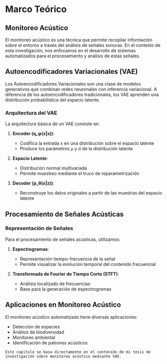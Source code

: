 # Marco Teórico

## Monitoreo Acústico

El monitoreo acústico es una técnica que permite recopilar información sobre el entorno a través del análisis de señales sonoras. En el contexto de esta investigación, nos enfocamos en el desarrollo de sistemas automatizados para el procesamiento y análisis de estas señales.

## Autoencodificadores Variacionales (VAE)

Los Autoencodificadores Variacionales son una clase de modelos generativos que combinan redes neuronales con inferencia variacional. A diferencia de los autoencodificadores tradicionales, los VAE aprenden una distribución probabilística del espacio latente.

### Arquitectura del VAE

La arquitectura básica de un VAE consiste en:

1. **Encoder (q_φ(z|x))**: 
   - Codifica la entrada x en una distribución sobre el espacio latente
   - Produce los parámetros μ y σ de la distribución latente

2. **Espacio Latente**:
   - Distribución normal multivariada
   - Permite muestreo mediante el truco de reparametrización

3. **Decoder (p_θ(x|z))**:
   - Reconstruye los datos originales a partir de las muestras del espacio latente

## Procesamiento de Señales Acústicas

### Representación de Señales

Para el procesamiento de señales acústicas, utilizamos:

1. **Espectrogramas**:
   - Representación tiempo-frecuencia de la señal
   - Permite visualizar la evolución temporal del contenido frecuencial

2. **Transformada de Fourier de Tiempo Corto (STFT)**:
   - Análisis localizado de frecuencias
   - Base para la generación de espectrogramas

## Aplicaciones en Monitoreo Acústico

El monitoreo acústico automatizado tiene diversas aplicaciones:
- Detección de especies
- Análisis de biodiversidad
- Monitoreo ambiental
- Identificación de patrones acústicos

```{note}
Este capitulo se basa directamente en el contenido de mi tesis de investigación sobre monitoreo acústico mediante VAE.
``` 